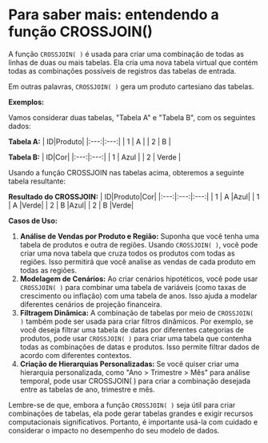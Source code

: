 # Para saber mais: entendendo a função CROSSJOIN()

A função ```CROSSJOIN( )``` é usada para criar uma combinação de todas as linhas de duas ou mais tabelas. Ela cria uma nova tabela virtual que contém todas as combinações possíveis de registros das tabelas de entrada.

Em outras palavras, ```CROSSJOIN( )``` gera um produto cartesiano das tabelas.

**Exemplos:**

Vamos considerar duas tabelas, "Tabela A" e "Tabela B", com os seguintes dados:

**Tabela A:**
| ID|Produto|
|:---:|:---:|
| 1	| A |
| 2	| B |

**Tabela B:**
| ID|Cor|
|:---:|:---:|
| 1	| Azul |
| 2	| Verde |

Usando a função CROSSJOIN nas tabelas acima, obteremos a seguinte tabela resultante:

**Resultado do **CROSSJOIN**:**
| ID|Produto|Cor|
|:---:|:---:|:---:|
| 1	| A |Azul|
| 1	| A |Verde|
| 2	| B |Azul|
| 2	| B |Verde|

**Casos de Uso:**

1. **Análise de Vendas por Produto e Região:** Suponha que você tenha uma tabela de produtos e outra de regiões. Usando ```CROSSJOIN( )```, você pode criar uma nova tabela que cruza todos os produtos com todas as regiões. Isso permitirá que você analise as vendas de cada produto em todas as regiões.
2. **Modelagem de Cenários:** Ao criar cenários hipotéticos, você pode usar ```CROSSJOIN( )``` para combinar uma tabela de variáveis (como taxas de crescimento ou inflação) com uma tabela de anos. Isso ajuda a modelar diferentes cenários de projeção financeira.
3. **Filtragem Dinâmica:** A combinação de tabelas por meio de ```CROSSJOIN( )``` também pode ser usada para criar filtros dinâmicos. Por exemplo, se você deseja filtrar uma tabela de datas por diferentes categorias de produtos, pode usar ```CROSSJOIN( )``` para criar uma tabela que contenha todas as combinações de datas e produtos. Isso permite filtrar dados de acordo com diferentes contextos.
4. **Criação de Hierarquias Personalizadas:** Se você quiser criar uma hierarquia personalizada, como "Ano > Trimestre > Mês" para análise temporal, pode usar CROSSJOIN( ) para criar a combinação desejada entre as tabelas de ano, trimestre e mês.

Lembre-se de que, embora a função ```CROSSJOIN( )``` seja útil para criar combinações de tabelas, ela pode gerar tabelas grandes e exigir recursos computacionais significativos. Portanto, é importante usá-la com cuidado e considerar o impacto no desempenho do seu modelo de dados.